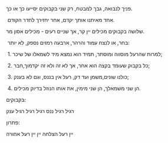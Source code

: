 פניך לנבואה, גבך למבטח, רק שני בקבוקים יסייעו כך או כך.

 אחד מאיתנו אותך יקדם, אחר יחזירך לחדר הקודם. 

שלושה בקבוקים מכילים יין קר, אך שניים רעים - מכילים אסון מר.

 בחר, או לנצח עמוד והרהר, ארבעה רמזים נספק, לא יותר:

 1. למרות שהרעל מוסווה ומוסתר, תמיד הוא נמצא מיד לשמאלו של שיכר;

 2. כל בקבוק שעומד בקצה הוא אחר, אך לא זה ולא זה יקדמוך,חבר;

 3. כולנו שונים,משמן ועד דק, רעל אין בננס, וגם לא בענק;

 4. הן שני משמאלך, הן שני מימין, את אותו הנוזל בדיוק מכילים.

בקבוקים: 

רגיל רגיל ננס רגיל רגיל רגיל ענק 

  

פתרון: 

יין רעל הצלחה יין יין רעל אחורה  

